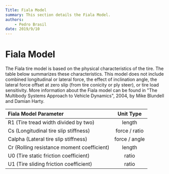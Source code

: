 ```yaml
---
Title: Fiala Model
summary: This section details the Fiala Model.
authors:
    - Pedro Brasil   
date: 2019/9/10
---
```


# Fiala Model

The Fiala tire model is based on the physical characteristics of the tire. The table below summarizes these characteristics. This model does not include combined longitudinal or lateral force, the effect of inclination angle, the lateral force offset at zero slip (from tire conicity or ply steer), or tire load sensitivity. More information about the Fiala model can be found in "The Multibody Systems Approach to Vehicle Dynamics", 2004, by Mike Blundell and Damian Harty.

|Fiala Model Parameter|Unit Type|
|:---|:---:|
|R1 (Tire tread width divided by two)|length|
|Cs (Longitudinal tire slip stiffness)|force / ratio|
|Calpha (Lateral tire slip stiffness)|force / angle|
|Cr (Rolling resistance moment coefficient)|length|
|U0 (Tire static friction coefficient)|ratio|
|U1 (Tire sliding friction coefficient)|ratio|
